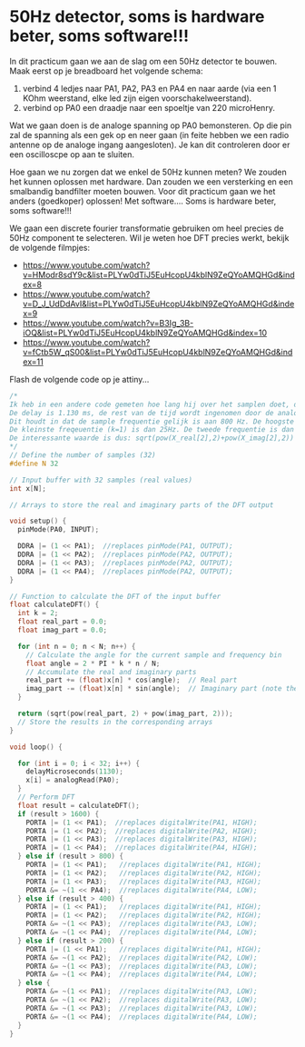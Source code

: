# 50Hz detector, soms is hardware beter, soms software!!!
In dit practicum gaan we aan de slag om een 50Hz detector te bouwen. 
Maak eerst op je breadboard het volgende schema:
1) verbind 4 ledjes naar PA1, PA2, PA3 en PA4 en naar aarde (via een 1 KOhm weerstand, elke led zijn eigen voorschakelweerstand).
2) verbind op PA0 een draadje naar een spoeltje van 220 microHenry.

Wat we gaan doen is de analoge spanning op PA0 bemonsteren. Op die pin zal de spanning als een gek op en neer gaan (in feite hebben we een radio antenne op de analoge ingang aangesloten). Je kan dit controleren door er een oscilloscpe op aan te sluiten.

Hoe gaan we nu zorgen dat we enkel de 50Hz kunnen meten? We zouden het kunnen oplossen met hardware. Dan zouden we een versterking en een smalbandig bandfilter moeten bouwen. Voor dit practicum gaan we het anders (goedkoper) oplossen! Met software....
Soms is hardware beter, soms software!!!

We gaan een discrete fourier transformatie gebruiken om heel precies de 50Hz component te selecteren. Wil je weten hoe DFT precies werkt, bekijk de volgende filmpjes:
- https://www.youtube.com/watch?v=HModr8sdY9c&list=PLYw0dTiJ5EuHcopU4kblN9ZeQYoAMQHGd&index=8
- https://www.youtube.com/watch?v=D_J_UdDdAvI&list=PLYw0dTiJ5EuHcopU4kblN9ZeQYoAMQHGd&index=9
- https://www.youtube.com/watch?v=B3Ig_3B-iOQ&list=PLYw0dTiJ5EuHcopU4kblN9ZeQYoAMQHGd&index=10
- https://www.youtube.com/watch?v=fCtb5W_qS00&list=PLYw0dTiJ5EuHcopU4kblN9ZeQYoAMQHGd&index=11

Flash de volgende code op je attiny...

```c++
/*
Ik heb in een andere code gemeten hoe lang hij over het samplen doet, daar komt uit dat de sample tijd gelijk is 1.25 ms. 
De delay is 1.130 ms, de rest van de tijd wordt ingenomen door de analogRead.
Dit houdt in dat de sample frequentie gelijk is aan 800 Hz. De hoogste frequentie die je kan detecteren is 400Hz. 
De kleinste freqeuentie (k=1) is dan 25Hz. De tweede frequentie is dan 50 Hz!!!!
De interessante waarde is dus: sqrt(pow(X_real[2],2)+pow(X_imag[2],2)) 
*/
// Define the number of samples (32)
#define N 32

// Input buffer with 32 samples (real values)
int x[N];

// Arrays to store the real and imaginary parts of the DFT output

void setup() {
  pinMode(PA0, INPUT);

  DDRA |= (1 << PA1);  //replaces pinMode(PA1, OUTPUT);
  DDRA |= (1 << PA2);  //replaces pinMode(PA2, OUTPUT);
  DDRA |= (1 << PA3);  //replaces pinMode(PA2, OUTPUT);
  DDRA |= (1 << PA4);  //replaces pinMode(PA2, OUTPUT);
}

// Function to calculate the DFT of the input buffer
float calculateDFT() {
  int k = 2;
  float real_part = 0.0;
  float imag_part = 0.0;

  for (int n = 0; n < N; n++) {
    // Calculate the angle for the current sample and frequency bin
    float angle = 2 * PI * k * n / N;
    // Accumulate the real and imaginary parts
    real_part += (float)x[n] * cos(angle);  // Real part
    imag_part -= (float)x[n] * sin(angle);  // Imaginary part (note the negative sign)
  }

  return (sqrt(pow(real_part, 2) + pow(imag_part, 2)));
  // Store the results in the corresponding arrays
}

void loop() {

  for (int i = 0; i < 32; i++) {
    delayMicroseconds(1130);
    x[i] = analogRead(PA0);
  }
  // Perform DFT
  float result = calculateDFT();
  if (result > 1600) {
    PORTA |= (1 << PA1);  //replaces digitalWrite(PA1, HIGH);
    PORTA |= (1 << PA2);  //replaces digitalWrite(PA2, HIGH);
    PORTA |= (1 << PA3);  //replaces digitalWrite(PA3, HIGH);
    PORTA |= (1 << PA4);  //replaces digitalWrite(PA4, HIGH);
  } else if (result > 800) {
    PORTA |= (1 << PA1);   //replaces digitalWrite(PA1, HIGH);
    PORTA |= (1 << PA2);   //replaces digitalWrite(PA2, HIGH);
    PORTA |= (1 << PA3);   //replaces digitalWrite(PA3, HIGH);
    PORTA &= ~(1 << PA4);  //replaces digitalWrite(PA4, LOW);
  } else if (result > 400) {
    PORTA |= (1 << PA1);   //replaces digitalWrite(PA1, HIGH);
    PORTA |= (1 << PA2);   //replaces digitalWrite(PA2, HIGH);
    PORTA &= ~(1 << PA3);  //replaces digitalWrite(PA3, LOW);
    PORTA &= ~(1 << PA4);  //replaces digitalWrite(PA4, LOW);
  } else if (result > 200) {
    PORTA |= (1 << PA1);   //replaces digitalWrite(PA1, HIGH);
    PORTA &= ~(1 << PA2);  //replaces digitalWrite(PA2, LOW);
    PORTA &= ~(1 << PA3);  //replaces digitalWrite(PA3, LOW);
    PORTA &= ~(1 << PA4);  //replaces digitalWrite(PA4, LOW);
  } else {
    PORTA &= ~(1 << PA1);  //replaces digitalWrite(PA3, LOW);
    PORTA &= ~(1 << PA2);  //replaces digitalWrite(PA3, LOW);
    PORTA &= ~(1 << PA3);  //replaces digitalWrite(PA3, LOW);
    PORTA &= ~(1 << PA4);  //replaces digitalWrite(PA4, LOW);
  }
}
